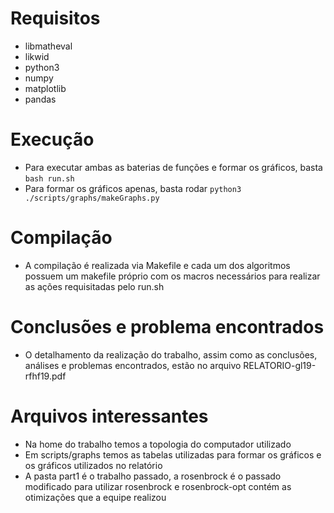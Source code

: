 # Requisitos
  - libmatheval
  - likwid
  - python3
  - numpy
  - matplotlib
  - pandas

# Execução
  - Para executar ambas as baterias de funções e formar os gráficos, basta ``` bash run.sh ```
  - Para formar os gráficos apenas, basta rodar ``` python3 ./scripts/graphs/makeGraphs.py ```

# Compilação
  - A compilação é realizada via Makefile e cada um dos algoritmos possuem um makefile próprio com os macros necessários
  para realizar as ações requisitadas pelo run.sh

# Conclusões e problema encontrados
  - O detalhamento da realização do trabalho, assim como as conclusões, análises e problemas encontrados, estão no arquivo 
  RELATORIO-gl19-rfhf19.pdf

# Arquivos interessantes
  - Na home do trabalho temos a topologia do computador utilizado 
  - Em scripts/graphs temos as tabelas utilizadas para formar os gráficos e os gráficos utilizados no relatório
  - A pasta part1 é o trabalho passado, a rosenbrock é o passado modificado para utilizar rosenbrock e rosenbrock-opt contém as 
  otimizações que a equipe realizou